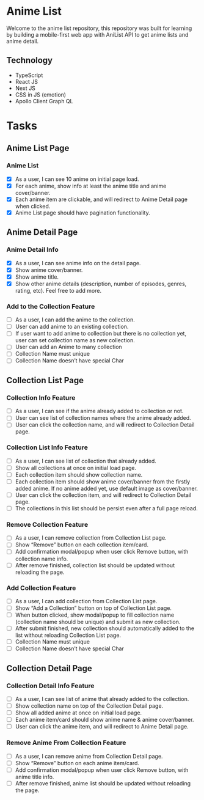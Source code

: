 # Anime List

Welcome to the anime list repository, this repository was built for learning by building a mobile-first web app with AniList API to get anime lists and anime detail.

## Technology

- TypeScript
- React JS
- Next JS
- CSS in JS (emotion)
- Apollo Client Graph QL

# Tasks

## Anime List Page

### Anime List

- [x] As a user, I can see 10 anime on initial page load.
- [x] For each anime, show info at least the anime title and anime cover/banner.
- [x] Each anime item are clickable, and will redirect to Anime Detail page when clicked.
- [x] Anime List page should have pagination functionality.

## Anime Detail Page

### Anime Detail Info

- [x] As a user, I can see anime info on the detail page.
- [x] Show anime cover/banner.
- [x] Show anime title.
- [x] Show other anime details (description, number of episodes, genres, rating, etc). Feel free to add more.

### Add to the Collection Feature

- [ ] As a user, I can add the anime to the collection.
- [ ] User can add anime to an existing collection.
- [ ] If user want to add anime to collection but there is no collection yet, user can set collection name as new collection.
- [ ] User can add an Anime to many collection
- [ ] Collection Name must unique
- [ ] Collection Name doesn’t have special Char

## Collection List Page

### Collection Info Feature

- [ ] As a user, I can see if the anime already added to collection or not.
- [ ] User can see list of collection names where the anime already added.
- [ ] User can click the collection name, and will redirect to Collection Detail page.

### Collection List Info Feature

- [ ] As a user, I can see list of collection that already added.
- [ ] Show all collections at once on initial load page.
- [ ] Each collection item should show collection name.
- [ ] Each collection item should show anime cover/banner from the firstly added anime. If no anime added yet, use default image as cover/banner.
- [ ] User can click the collection item, and will redirect to Collection Detail page.
- [ ] The collections in this list should be persist even after a full page reload.

### Remove Collection Feature

- [ ] As a user, I can remove collection from Collection List page.
- [ ] Show “Remove” button on each collection item/card.
- [ ] Add confirmation modal/popup when user click Remove button, with collection name info.
- [ ] After remove finished, collection list should be updated without reloading the page.

### Add Collection Feature

- [ ] As a user, I can add collection from Collection List page.
- [ ] Show “Add a Collection” button on top of Collection List page.
- [ ] When button clicked, show modal/popup to fill collection name (collection name should be unique) and submit as new collection.
- [ ] After submit finished, new collection should automatically added to the list without reloading Collection List page.
- [ ] Collection Name must unique
- [ ] Collection Name doesn’t have special Char

## Collection Detail Page

### Collection Detail Info Feature

- [ ] As a user, I can see list of anime that already added to the collection.
- [ ] Show collection name on top of the Collection Detail page.
- [ ] Show all added anime at once on initial load page.
- [ ] Each anime item/card should show anime name & anime cover/banner.
- [ ] User can click the anime item, and will redirect to Anime Detail page.

### Remove Anime From Collection Feature

- [ ] As a user, I can remove anime from Collection Detail page.
- [ ] Show “Remove” button on each anime item/card.
- [ ] Add confirmation modal/popup when user click Remove button, with anime title info.
- [ ] After remove finished, anime list should be updated without reloading the page.

